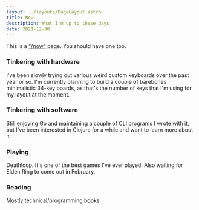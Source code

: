 ```yaml
---
layout: ../layouts/PageLayout.astro
title: Now
description: What I'm up to these days
date: 2021-12-30
---
```


This is a ["/now"](https://nownownow.com/about) page. You should have one too.

### Tinkering with hardware

I've been slowly trying out various weird custom keyboards over the past year or
so. I'm currently planning to build a couple of barebones minimalistic 34-key
boards, as that's the number of keys that I'm using for my layout at the moment.

### Tinkering with software

Still enjoying Go and maintaining a couple of CLI programs I wrote with it, but
I've been interested in Clojure for a while and want to learn more about it.

### Playing

Deathloop. It's one of the best games I've ever played. Also waiting for Elden
Ring to come out in February.

### Reading

Mostly technical/programming books.
